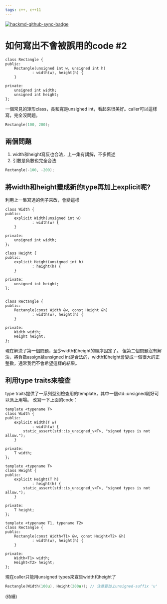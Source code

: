 ```yaml
---
tags: c++, c++11
---
```


[![hackmd-github-sync-badge](https://hackmd.io/kfOxqe-JRs6xihKRzIUjBQ/badge)](https://hackmd.io/kfOxqe-JRs6xihKRzIUjBQ)

# 如何寫出不會被誤用的code #2


```cpp=
class Rectangle {
public:
    Rectangle(unsigned int w, unsigned int h)
            : width(w), height(h) {
    }

private:
    unsigned int width;
    unsigned int height;
};
```

一個常見的矩形class，長和寬是unsighed int，看起來很美好。caller可以這樣寫，完全沒問題。
```cpp
Rectangle(100, 200);
```

## 兩個問題
1. width和height寫反也合法，上一集有講解，不多贅述
3. 引數是負數也完全合法
```cpp
Rectangle(-100, -200);
```


## 將width和height變成新的type再加上explicit呢?
利用上一集寫過的例子來改，會變這樣

```cpp=
class Width {
public:
    explicit Width(unsigned int w)
            : width(w) {
    }

private:
    unsigned int width;
};

class Height {
public:
    explicit Height(unsigned int h)
            : height(h) {
    }

private:
    unsigned int height;
};


class Rectangle {
public:
    Rectangle(const Width &w, const Height &h)
            : width(w), height(h) {
    }

private:
    Width width;
    Height height;
};
```
現在解決了第一個問題，至少width和height的順序固定了。
但第二個問題沒有解決，將負數assign給unsigned int是合法的，width和height會變成一個很大的正整數，通常我們不會希望這樣的結果。

## 利用type traits來檢查
type traits提供了一系列型別檢查用的template，其中一個std::unsigned剛好可以派上用場。
改寫一下上面的code：

```cpp=
template <typename T>
class Width {
public:
    explicit Width(T w)
            : width(w) {
        static_assert(std::is_unsigned_v<T>, "signed types is not allow.");
    }

private:
    T width;
};

template <typename T>
class Height {
public:
    explicit Height(T h)
            : height(h) {
        static_assert(std::is_unsigned_v<T>, "signed types is not allow.");
    }

private:
    T height;
};

template <typename T1, typename T2>
class Rectangle {
public:
    Rectangle(const Width<T1> &w, const Height<T2> &h)
            : width(w), height(h) {
    }

private:
    Width<T1> width;
    Height<T2> height;
};
```
現在caller只能用unsigned types來宣告width和height了

```cpp
Rectangle(Width(100u), Height(200u)); // 注意要加上unsigned-suffix 'u'
```

(待續)
